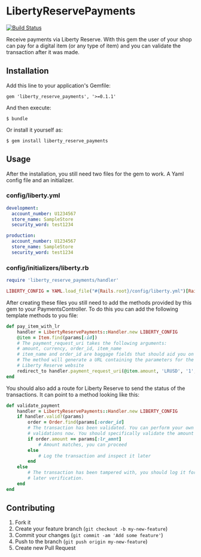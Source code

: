 # LibertyReservePayments
[![Build Status](https://travis-ci.org/FreedomVPN/liberty_reserve_payments.png?branch=master)](https://travis-ci.org/FreedomVPN/liberty_reserve_payments)

Receive payments via Liberty Reserve. With this gem the user of your shop
can pay for a digital item (or any type of item) and you can validate the transaction
after it was made.

## Installation

Add this line to your application's Gemfile:

    gem 'liberty_reserve_payments', '>=0.1.1'

And then execute:

    $ bundle

Or install it yourself as:

    $ gem install liberty_reserve_payments

## Usage

After the installation, you still need two files for the gem to work. A Yaml config file and an initializer.

### config/liberty.yml
```yaml
development:
  account_number: U1234567
  store_name: SampleStore
  security_word: test1234

production:
  account_number: U1234567
  store_name: SampleStore
  security_word: test1234
```

### config/initializers/liberty.rb
```ruby
require 'liberty_reserve_payments/handler'

LIBERTY_CONFIG = YAML.load_file("#{Rails.root}/config/liberty.yml")[Rails.env].symbolize_keys
```

After creating these files you still need to add the methods provided by this gem to your PaymentsController.
To do this you can add the following template methods to you file:

```ruby
def pay_item_with_lr
    handler = LibertyReservePayments::Handler.new LIBERTY_CONFIG
    @item = Item.find(params[:id])
    # The payment_request_uri takes the following arguments:
    # amount, currency, order_id, item_name
    # item_name and order_id are baggage fields that should aid you on the validation of the transaction
    # The method will generate a URL containing the parameters for the payment and redirect to the
    # Liberty Reserve website
    redirect_to handler.payment_request_uri(@item.amount, 'LRUSD', '1', 'Test Item')
end
```
You should also add a route for Liberty Reserve to send the status of the transactions. It can point to a method
looking like this:

```ruby
def validate_payment
    handler = LibertyReservePayments::Handler.new LIBERTY_CONFIG
    if handler.valid?(params)
        order = Order.find(params[:order_id]
        # The transaction has been validated. You can perform your own
        # validations now. You should specifically validate the amount that was paid.
        if order.amount == params[:lr_amnt]
            # Amount matches, you can proceed
        else
            # Log the transaction and inspect it later
        end
    else
        # The transaction has been tampered with, you should log it for
        # later verification.
    end
end
```

## Contributing

1. Fork it
2. Create your feature branch (`git checkout -b my-new-feature`)
3. Commit your changes (`git commit -am 'Add some feature'`)
4. Push to the branch (`git push origin my-new-feature`)
5. Create new Pull Request
